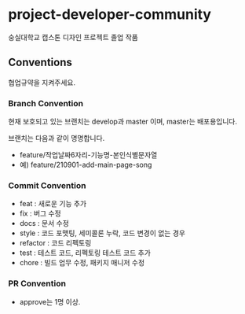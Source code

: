 # project-developer-community

숭실대학교 캡스톤 디자인 프로젝트 졸업 작품

## Conventions

협업규약을 지켜주세요.

### Branch Convention

현재 보호되고 있는 브랜치는 develop과 master 이며, master는 배포용입니다.

브랜치는 다음과 같이 명명합니다.

- feature/작업날짜6자리-기능명-본인식별문자열
- 예) feature/210901-add-main-page-song

### Commit Convention

- feat : 새로운 기능 추가
- fix : 버그 수정
- docs : 문서 수정
- style : 코드 포맷팅, 세미콜론 누락, 코드 변경이 없는 경우
- refactor : 코드 리펙토링
- test : 테스트 코드, 리펙토링 테스트 코드 추가
- chore : 빌드 업무 수정, 패키지 매니저 수정

### PR Convention

- approve는 1명 이상.
